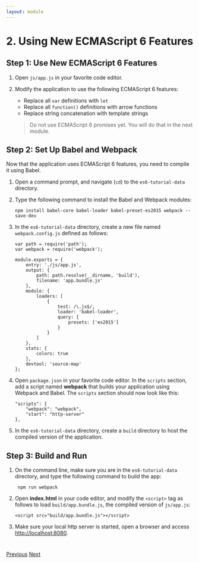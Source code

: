 ```yaml
---
layout: module
---
```

# 2. Using New ECMAScript 6 Features

## Step 1: Use New ECMAScript 6 Features

1. Open `js/app.js` in your favorite code editor.

1. Modify the application to use the following ECMAScript 6 features:
    - Replace all `var` definitions with `let`
    - Replace all `function()` definitions with arrow functions
    - Replace string concatenation with template strings
    
    > Do not use ECMAScript 6 promises yet. You will do that in the next module.

## Step 2: Set Up Babel and Webpack

Now that the application uses ECMAScript 6 features, you need to compile it using Babel.

1. Open a command prompt, and navigate (`cd`) to the `es6-tutorial-data` directory.

1. Type the following command to install the Babel and Webpack modules:

	```
	npm install babel-core babel-loader babel-preset-es2015 webpack --save-dev
	```

1. In the `es6-tutorial-data` directory, create a new file named `webpack.config.js` defined as follows:
     
     ```
     var path = require('path');
     var webpack = require('webpack');
     
     module.exports = {
         entry: './js/app.js',
         output: {
             path: path.resolve(__dirname, 'build'),
             filename: 'app.bundle.js'
         },
         module: {
             loaders: [
                 {
                     test: /\.js$/,
                     loader: 'babel-loader',
                     query: {
                         presets: ['es2015']
                     }
                 }
             ]
         },
         stats: {
             colors: true
         },
         devtool: 'source-map'
     };
     ```
	
	
1. Open `package.json` in your favorite code editor. In the `scripts` section, add a script named **webpack** that builds your application using Webpack and Babel. The `scripts` section should now look like this:

	```
	"scripts": {
        "webpack": "webpack",
		"start": "http-server"
	},
	```

1. In the `es6-tutorial-data` directory, create a `build` directory to host the compiled version of the application.
	
## Step 3: Build and Run	

1. On the command line, make sure you are in the `es6-tutorial-data` directory, and type the following command to build the app:

	```
	 npm run webpack
	```

1. Open **index.html** in your code editor, and modify the ```<script>``` tag as follows to load `build/app.bundle.js`, the compiled version of `js/app.js`:

	```
	<script src="build/app.bundle.js"></script>
	```

1. Make sure your local http server is started, open a browser and access [http://localhost:8080](http://localhost:8080).


<div class="row" style="margin-top:40px;">
<div class="col-sm-12">
<a href="ecmascript6-setup.html" class="btn btn-default"><i class="glyphicon glyphicon-chevron-left"></i> Previous</a>
<a href="ecmascript6-promisify.html" class="btn btn-default pull-right">Next <i class="glyphicon glyphicon-chevron-right"></i></a>
</div>
</div>